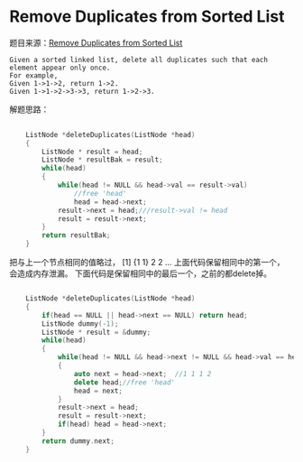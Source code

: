 # Remove Duplicates from Sorted List

题目来源：[Remove Duplicates from Sorted List](https://oj.leetcode.com/problems/remove-duplicates-from-sorted-list/)

>
	Given a sorted linked list, delete all duplicates such that each element appear only once.
	For example,
	Given 1->1->2, return 1->2.
	Given 1->1->2->3->3, return 1->2->3.

解题思路：
	
```cpp
	
	ListNode *deleteDuplicates(ListNode *head) 
    {
        ListNode * result = head;
        ListNode * resultBak = result;
        while(head)
        {
            while(head != NULL && head->val == result->val)
                //free 'head'
                head = head->next;
            result->next = head;///result->val != head
            result = result->next;
        }    
        return resultBak;
    }
```

把与上一个节点相同的值略过， [1] {1 1} 2 2 ... 
上面代码保留相同中的第一个， 会造成内存泄漏。 
下面代码是保留相同中的最后一个，之前的都delete掉。

```cpp 

	ListNode *deleteDuplicates(ListNode *head) 
    {
        if(head == NULL || head->next == NULL) return head;
        ListNode dummy(-1);
        ListNode * result = &dummy;
        while(head)
        {
            while(head != NULL && head->next != NULL && head->val == head->next->val)
            {
                auto next = head->next;  //1 1 1 2
                delete head;//free 'head'
                head = next;
            }
            result->next = head;
            result = result->next;
            if(head) head = head->next;
        }    
        return dummy.next;
    }
```


